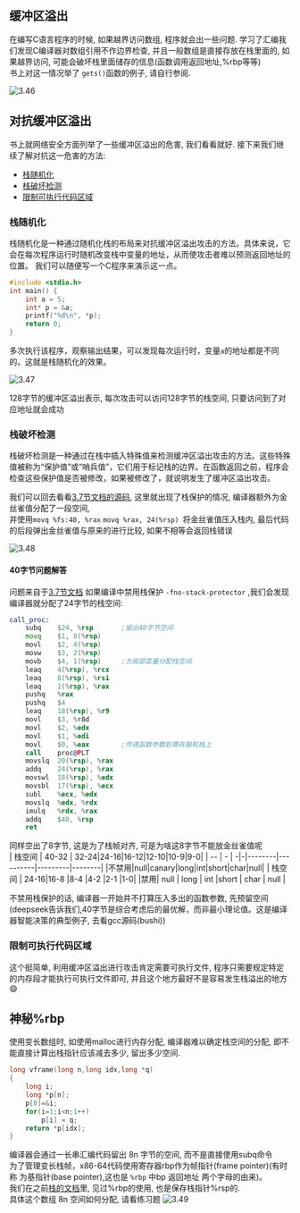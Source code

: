 ## 缓冲区溢出

在编写C语言程序的时候, 如果越界访问数组, 程序就会出一些问题. 学习了汇编我们发现C编译器对数组引用不作边界检查,
并且一般数组是直接存放在栈里面的, 如果越界访问, 可能会破坏栈里面储存的信息(函数调用返回地址,%rbp等等)  
书上对这一情况举了 ` gets() `函数的例子, 请自行参阅.

![3.46](./picturefield/3.46.jpeg)


## 对抗缓冲区溢出

书上就网络安全方面列举了一些缓冲区溢出的危害, 我们看看就好. 接下来我们继续了解对抗这一危害的方法:

- [栈随机化](#栈随机化)
- [栈破坏检测](#栈破坏检测)
- [限制可执行代码区域](#限制可执行代码区域)


### 栈随机化

栈随机化是一种通过随机化栈的布局来对抗缓冲区溢出攻击的方法。具体来说，它会在每次程序运行时随机改变栈中变量的地址，从而使攻击者难以预测返回地址的位置。
我们可以随便写一个C程序来演示这一点。
```c
#include <stdio.h>
int main() {
    int a = 5;
    int* p = &a;
    printf("%d\n", *p);
    return 0;
}
```
多次执行该程序，观察输出结果，可以发现每次运行时，变量`a`的地址都是不同的。这就是栈随机化的效果。

![3.47](./picturefield/3.47.png)

128字节的缓冲区溢出表示, 每次攻击可以访问128字节的栈空间, 只要访问到了对应地址就会成功

### 栈破坏检测

栈破坏检测是一种通过在栈中插入特殊值来检测缓冲区溢出攻击的方法。这些特殊值被称为“保护值”或“哨兵值”，它们用于标记栈的边界。在函数返回之前，程序会检查这些保护值是否被修改，如果被修改了，就说明发生了缓冲区溢出攻击。

我们可以回去看看[3.7节文档的源码](./3.32_3.35-stack.md#储存局部变量), 这里就出现了栈保护的情况, 编译器额外为金丝雀值分配了一段空间,   
并使用`movq %fs:40, %rax` `movq %rax, 24(%rsp) `将金丝雀值压入栈内, 最后代码的后段弹出金丝雀值与原来的进行比较, 如果不相等会返回栈错误  

![3.48](./picturefield/3.48.jpeg)

#### 40字节问题解答

问题来自于[3.7节文档](./3.32_3.35-stack.md#储存局部变量)
如果编译中禁用栈保护 `-fno-stack-protector` ,我们会发现编译器就分配了24字节的栈空间:
```asm
call_proc:
	subq	$24, %rsp       ;留出40字节空间
	movq	$1, 8(%rsp)
	movl	$2, 4(%rsp)
	movw	$3, 2(%rsp)
	movb	$4, 1(%rsp)     ;为局部变量分配栈空间
	leaq	4(%rsp), %rcx
	leaq	8(%rsp), %rsi
	leaq	1(%rsp), %rax
	pushq	%rax
	pushq	$4
	leaq	18(%rsp), %r9
	movl	$3, %r8d
	movl	$2, %edx
	movl	$1, %edi
	movl	$0, %eax        ;传递函数参数到寄存器和栈上
	call	proc@PLT
	movslq	20(%rsp), %rax
	addq	24(%rsp), %rax
	movswl	18(%rsp), %edx
	movsbl	17(%rsp), %ecx
	subl	%ecx, %edx
	movslq	%edx, %rdx
	imulq	%rdx, %rax
	addq	$40, %rsp
	ret
```
同样空出了8字节, 这是为了栈帧对齐, 可是为啥这8字节不能放金丝雀值呢  
| 栈空间   |   40-32   | 32-24|24-16|16-12|12-10|10-9|9-0|
|   -- |  -  | -|-|--------|----------|---------|--------|
|不禁用|null|canary|long|int|short|char|null|
|  栈空间 |  24-16|16-8   |8-4    |4-2    |2-1    |1-0|
|禁用| null | long  | int  |short | char  | null  |

不禁用栈保护的话, 编译器一开始并不打算压入多出的函数参数, 先预留空间  
(deepseek告诉我们,40字节是综合考虑后的最优解，而非最小理论值。这是编译器智能决策的典型例子, 去看gcc源码(bushi))

### 限制可执行代码区域

这个挺简单, 利用缓冲区溢出进行攻击肯定需要可执行文件, 程序只需要规定特定的内存段才能执行可执行文件即可, 并且这个地方最好不是容易发生栈溢出的地方 :smile:

## 神秘%rbp

使用变长数组时, 如使用malloc进行内存分配, 编译器难以确定栈空间的分配, 即不能直接计算出栈指针应该减去多少, 留出多少空间.  
```C
long vframe(long n,long idx,long *q)
{
	long i;
	long *p[n];
	p[0]=&i;
	for(i=1;i<n;1++)
		p[i] = q;
	return *p[idx];
}
```
编译器会通过一长串汇编代码留出 8n 字节的空间, 而不是直接使用subq命令  
为了管理变长栈帧，x86-64代码使用寄存器rbp作为帧指针(frame pointer)(有时称 为基指针(base pointer),这也是 `%rbp` 中bp 返回地址 两个字母的由来)。  
我们在之前[栈的文档](./3.32_3.35-stack.md#被调用者保存)里, 见过%rbp的使用, 也是保存栈指针%rsp的.  
具体这个数组 8n 空间如何分配, 请看练习题
![3.49](./picturefield/3.49.jpeg)